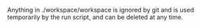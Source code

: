 Anything in ./workspace/workspace is ignored by git and is used temporarily
by the run script, and can be deleted at any time.
